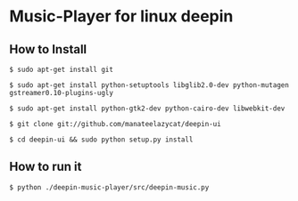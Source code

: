 Music-Player for linux deepin
=============================

How to Install
--------------
	$ sudo apt-get install git
	
  	$ sudo apt-get install python-setuptools libglib2.0-dev python-mutagen gstreamer0.10-plugins-ugly
	
  	$ sudo apt-get install python-gtk2-dev python-cairo-dev libwebkit-dev 
	
 	$ git clone git://github.com/manateelazycat/deepin-ui
	
  	$ cd deepin-ui && sudo python setup.py install
  
How to run it
-------------
	
	$ python ./deepin-music-player/src/deepin-music.py
	